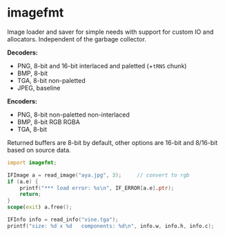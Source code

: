 # imagefmt

Image loader and saver for simple needs with support for custom IO
and allocators.  Independent of the garbage collector.

**Decoders:**
- PNG, 8-bit and 16-bit interlaced and paletted (+`tRNS` chunk)
- BMP, 8-bit
- TGA, 8-bit non-paletted
- JPEG, baseline

**Encoders:**
- PNG, 8-bit non-paletted non-interlaced
- BMP, 8-bit RGB RGBA
- TGA, 8-bit

Returned buffers are 8-bit by default, other options are 16-bit and 8/16-bit
based on source data.

```D
import imagefmt;

IFImage a = read_image("aya.jpg", 3);     // convert to rgb
if (a.e) {
    printf("*** load error: %s\n", IF_ERROR[a.e].ptr);
    return;
}
scope(exit) a.free();

IFInfo info = read_info("vine.tga");
printf("size: %d x %d   components: %d\n", info.w, info.h, info.c);
```
